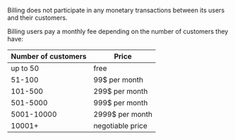 Billing does not participate in any monetary transactions between its users and their customers.

Billing users pay a monthly fee depending on the number of customers they have:

| Number of customers | Price                                                        |
| ------------------- | ------------------- |
| up to 50            | free                |
| 51-100              | 99$ per month       |
| 101-500             | 299$ per month      |
| 501-5000            | 999$ per month      |
| 5001-10000          | 2999$ per month     |
| 10001+              | negotiable price    |

